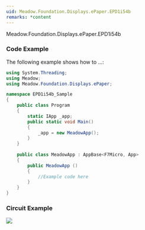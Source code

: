 ```yaml
---
uid: Meadow.Foundation.Displays.ePaper.EPD1i54b
remarks: *content
---
```


Meadow.Foundation.Displays.ePaper.EPD1i54b

### Code Example

The following example shows how to ...:

```csharp
using System.Threading;
using Meadow;
using Meadow.Foundation.Displays.ePaper;

namespace EPD1i54b_Sample
{
    public class Program
    {
        static IApp _app; 
        public static void Main()
        {
            _app = new MeadowApp();
        }
    }
    
    public class MeadowApp : AppBase<F7Micro, App>
    {
        public MeadowApp ()
        {
            //Example code here
        }
    }
}
```

### Circuit Example

![](../../API_Assets/Meadow.Foundation.Displays.ePaper.EPD1i54b/EPD1i54b.svg)